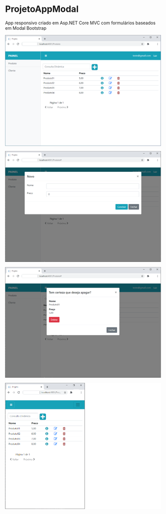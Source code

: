 # ProjetoAppModal
App responsivo criado em Asp.NET Core MVC com formulários baseados em Modal Bootstrap

![alt text](Projeto/wwwroot/images/01.png?raw=true=250x250 "Title")

![alt text](Projeto/wwwroot/images/02.png?raw=true=250x250 "Title")

![alt text](Projeto/wwwroot/images/03.png?raw=true=250x250 "Title")

![alt text](Projeto/wwwroot/images/04.png?raw=true=250x250 "Title")


